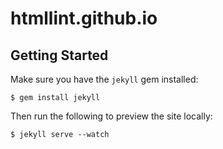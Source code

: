 htmllint.github.io
==================

Getting Started
---------------

Make sure you have the `jekyll` gem installed:

```
$ gem install jekyll
```

Then run the following to preview the site locally:

```
$ jekyll serve --watch
```
